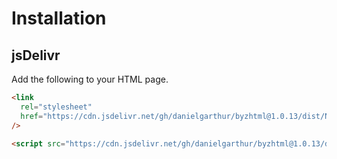 # Installation

## jsDelivr

Add the following to your HTML page.

```html
<link
  rel="stylesheet"
  href="https://cdn.jsdelivr.net/gh/danielgarthur/byzhtml@1.0.13/dist/Neanes.css"
/>

<script src="https://cdn.jsdelivr.net/gh/danielgarthur/byzhtml@1.0.13/dist/byzhtml.min.js"></script>
```
